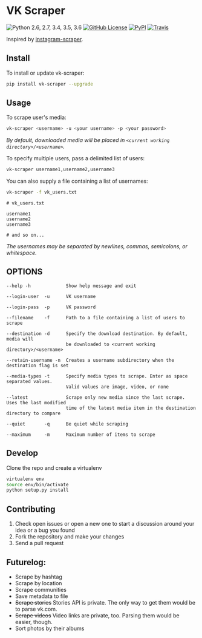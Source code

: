 VK Scraper
=================
![Python 2.6, 2.7, 3.4, 3.5, 3.6](https://img.shields.io/badge/python-2.6%2C%202.7%2C%203.4%2C%203.5%2C%203.6-blue.svg)
[![GitHub License](https://img.shields.io/badge/license-GPLv3-blue.svg)](https://raw.githubusercontent.com/vanyasem/VK-Scraper/master/LICENSE)
[![PyPI](https://img.shields.io/pypi/v/vk-scraper.svg)](https://pypi.python.org/pypi/VK-Scraper)
[![Travis](https://img.shields.io/travis/vanyasem/VK-Scraper.svg)](https://travis-ci.org/vanyasem/VK-Scraper)

Inspired by [instagram-scraper](https://github.com/rarcega/instagram-scraper).

Install
-------
To install or update vk-scraper:
```bash
pip install vk-scraper --upgrade
```

Usage
-----
To scrape user's media:
```bash
vk-scraper <username> -u <your username> -p <your password>
```
*By default, downloaded media will be placed in `<current working directory>/<username>`.*

To specify multiple users, pass a delimited list of users:
```bash
vk-scraper username1,username2,username3           
```

You can also supply a file containing a list of usernames:
```bash
vk-scraper -f vk_users.txt           
```

```
# vk_users.txt

username1
username2
username3

# and so on...
```
*The usernames may be separated by newlines, commas, semicolons, or whitespace.*

OPTIONS
-------
```
--help -h             Show help message and exit

--login-user  -u      VK username

--login-pass  -p      VK password

--filename    -f      Path to a file containing a list of users to scrape

--destination -d      Specify the download destination. By default, media will 
                      be downloaded to <current working directory>/<username>

--retain-username -n  Creates a username subdirectory when the destination flag is set

--media-types -t      Specify media types to scrape. Enter as space separated values. 
                      Valid values are image, video, or none

--latest              Scrape only new media since the last scrape. Uses the last modified
                      time of the latest media item in the destination directory to compare

--quiet       -q      Be quiet while scraping

--maximum     -m      Maximum number of items to scrape
```

Develop
-------
Clone the repo and create a virtualenv 
```bash
virtualenv env
source env/bin/activate
python setup.py install
```

Contributing
------------
1. Check open issues or open a new one to start a discussion around
   your idea or a bug you found
2. Fork the repository and make your changes
3. Send a pull request

Futurelog:
-------
- Scrape by hashtag
- Scrape by location
- Scrape communities
- Save metadata to file
- ~~Scrape stories~~ Stories API is private. The only way to get them would be to parse vk.com.
- ~~Scrape videos~~ Video links are private, too. Parsing them would be easier, though.
- Sort photos by their albums
